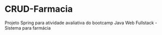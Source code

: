 # CRUD-Farmacia
Projeto Spring para atividade avaliativa do bootcamp Java Web Fullstack - Sistema para farmácia
